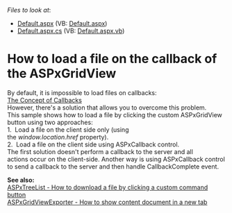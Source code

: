 <!-- default file list -->
*Files to look at*:

* [Default.aspx](./CS/Default.aspx) (VB: [Default.aspx](./VB/Default.aspx))
* [Default.aspx.cs](./CS/Default.aspx.cs) (VB: [Default.aspx.vb](./VB/Default.aspx.vb))
<!-- default file list end -->
# How to load a file on the callback of the ASPxGridView


<p>By default, it is impossible to load files on callbacks:<br><a href="http://www.devexpress.com/scid=K18387">The Concept of Callbacks</a><br>However, there's a solution that allows you to overcome this problem.<br>This sample shows how to load a file by clicking the custom ASPxGridView button using two approaches: <br>1.  Load a file on the client side only (using the <em>window.location.href</em> property).<br>2.  Load a file on the client side using ASPxCallback control.<br>The first solution doesn't perform a callback to the server and all actions occur on the client-side. Another way is using ASPxCallback control to send a callback to the server and then handle CallbackComplete event. </p>
<p><strong>See also:<br> </strong><a href="https://www.devexpress.com/Support/Center/p/E3919">ASPxTreeList - How to download a file by clicking a custom command button</a><u><br> </u><a href="https://www.devexpress.com/Support/Center/p/E4940">ASPxGridViewExporter - How to show content document in a new tab</a></p>

<br/>


